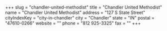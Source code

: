 +++
slug = "chandler-united-methodist"
title = "Chandler United Methodist"
name = "Chandler United Methodist"
address = "127 S State Street"
cityIndexKey = "city-in-chandler"
city = "Chandler"
state = "IN"
postal = "47610-0266"
website = ""
phone = "812 925-3325"
fax = ""
+++
